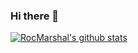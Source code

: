 ### Hi there 👋

<!--
**RocMarshal/RocMarshal** is a ✨ _special_ ✨ repository because its `README.md` (this file) appears on your GitHub profile.

Here are some ideas to get you started:

- 🔭 I’m currently working on ...
- 🌱 I’m currently learning ...
- 👯 I’m looking to collaborate on ...
- 🤔 I’m looking for help with ...
- 💬 Ask me about ...
- 📫 How to reach me: ...
- 😄 Pronouns: ...
- ⚡ Fun fact: ...
-->


[![RocMarshal's github stats](https://github-readme-stats.vercel.app/api?username=RocMarshal&show_icons=true&count_private=false&theme=cobalt)](https://github.com/anuraghazra/github-readme-stats)
